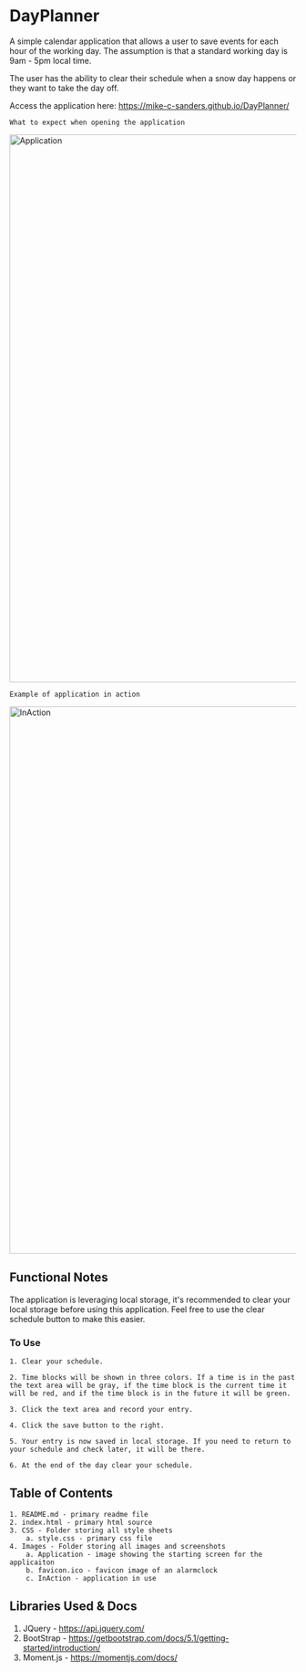 # DayPlanner

A simple calendar application that allows a user to save events for each hour of the working day. The assumption is that a standard working day is 9am - 5pm local time.

The user has the ability to clear their schedule when a snow day happens or they want to take the day off.

Access the application here: <https://mike-c-sanders.github.io/DayPlanner/>

    What to expect when opening the application
<img width="960" alt="Application" src="https://user-images.githubusercontent.com/71601403/150996157-90c8de33-dac1-4d47-817d-202522e63cf5.PNG">

    Example of application in action
<img width="959" alt="InAction" src="https://user-images.githubusercontent.com/71601403/150996353-8d53316c-b76a-4ab1-96c7-9b0e681fab04.PNG">

## Functional Notes

The application is leveraging local storage, it's recommended to clear your local storage before using this application. Feel free to use the clear schedule button to make this easier.

### To Use

    1. Clear your schedule.

    2. Time blocks will be shown in three colors. If a time is in the past the text area will be gray, if the time block is the current time it will be red, and if the time block is in the future it will be green.

    3. Click the text area and record your entry.

    4. Click the save button to the right.

    5. Your entry is now saved in local storage. If you need to return to your schedule and check later, it will be there.

    6. At the end of the day clear your schedule.

## Table of Contents

    1. README.md - primary readme file
    2. index.html - primary html source
    3. CSS - Folder storing all style sheets
        a. style.css - primary css file
    4. Images - Folder storing all images and screenshots
        a. Application - image showing the starting screen for the applicaiton
        b. favicon.ico - favicon image of an alarmclock
        c. InAction - application in use

## Libraries Used & Docs

1. JQuery - <https://api.jquery.com/>
2. BootStrap - <https://getbootstrap.com/docs/5.1/getting-started/introduction/>
3. Moment.js - <https://momentjs.com/docs/>